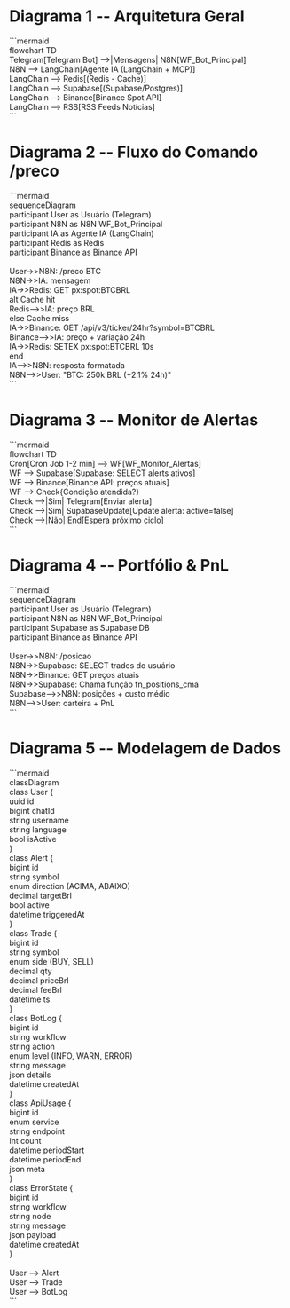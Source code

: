 # Diagrama 1 -- Arquitetura Geral

\`\`\`mermaid\
flowchart TD\
Telegram\[Telegram Bot\] \--\>\|Mensagens\| N8N\[WF_Bot_Principal\]\
N8N \--\> LangChain\[Agente IA (LangChain + MCP)\]\
LangChain \--\> Redis\[(Redis - Cache)\]\
LangChain \--\> Supabase\[(Supabase/Postgres)\]\
LangChain \--\> Binance\[Binance Spot API\]\
LangChain \--\> RSS\[RSS Feeds Notícias\]\
\`\`\`

# Diagrama 2 -- Fluxo do Comando /preco

\`\`\`mermaid\
sequenceDiagram\
participant User as Usuário (Telegram)\
participant N8N as N8N WF_Bot_Principal\
participant IA as Agente IA (LangChain)\
participant Redis as Redis\
participant Binance as Binance API\
\
User-\>\>N8N: /preco BTC\
N8N-\>\>IA: mensagem\
IA-\>\>Redis: GET px:spot:BTCBRL\
alt Cache hit\
Redis\--\>\>IA: preço BRL\
else Cache miss\
IA-\>\>Binance: GET /api/v3/ticker/24hr?symbol=BTCBRL\
Binance\--\>\>IA: preço + variação 24h\
IA-\>\>Redis: SETEX px:spot:BTCBRL 10s\
end\
IA\--\>\>N8N: resposta formatada\
N8N\--\>\>User: \"BTC: 250k BRL (+2.1% 24h)\"\
\`\`\`

# Diagrama 3 -- Monitor de Alertas

\`\`\`mermaid\
flowchart TD\
Cron\[Cron Job 1-2 min\] \--\> WF\[WF_Monitor_Alertas\]\
WF \--\> Supabase\[Supabase: SELECT alerts ativos\]\
WF \--\> Binance\[Binance API: preços atuais\]\
WF \--\> Check{Condição atendida?}\
Check \--\>\|Sim\| Telegram\[Enviar alerta\]\
Check \--\>\|Sim\| SupabaseUpdate\[Update alerta: active=false\]\
Check \--\>\|Não\| End\[Espera próximo ciclo\]\
\`\`\`

# Diagrama 4 -- Portfólio & PnL

\`\`\`mermaid\
sequenceDiagram\
participant User as Usuário (Telegram)\
participant N8N as N8N WF_Bot_Principal\
participant Supabase as Supabase DB\
participant Binance as Binance API\
\
User-\>\>N8N: /posicao\
N8N-\>\>Supabase: SELECT trades do usuário\
N8N-\>\>Binance: GET preços atuais\
N8N-\>\>Supabase: Chama função fn_positions_cma\
Supabase\--\>\>N8N: posições + custo médio\
N8N\--\>\>User: carteira + PnL\
\`\`\`

# Diagrama 5 -- Modelagem de Dados

\`\`\`mermaid\
classDiagram\
class User {\
uuid id\
bigint chatId\
string username\
string language\
bool isActive\
}\
class Alert {\
bigint id\
string symbol\
enum direction (ACIMA, ABAIXO)\
decimal targetBrl\
bool active\
datetime triggeredAt\
}\
class Trade {\
bigint id\
string symbol\
enum side (BUY, SELL)\
decimal qty\
decimal priceBrl\
decimal feeBrl\
datetime ts\
}\
class BotLog {\
bigint id\
string workflow\
string action\
enum level (INFO, WARN, ERROR)\
string message\
json details\
datetime createdAt\
}\
class ApiUsage {\
bigint id\
enum service\
string endpoint\
int count\
datetime periodStart\
datetime periodEnd\
json meta\
}\
class ErrorState {\
bigint id\
string workflow\
string node\
string message\
json payload\
datetime createdAt\
}\
\
User \--\> Alert\
User \--\> Trade\
User \--\> BotLog\
\`\`\`
